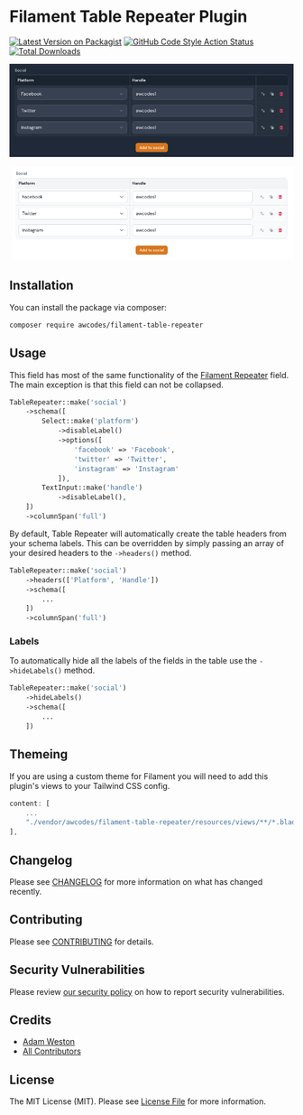 # Filament Table Repeater Plugin

[![Latest Version on Packagist](https://img.shields.io/packagist/v/awcodes/filament-table-repeater.svg?style=flat-square)](https://packagist.org/packages/awcodes/filament-table-repeater)
[![GitHub Code Style Action Status](https://img.shields.io/github/workflow/status/awcodes/filament-table-repeater/Check%20&%20fix%20styling?label=code%20style)](https://github.com/awcodes/filament-table-repeater/actions?query=workflow%3A"Check+%26+fix+styling"+branch%3Amain)
[![Total Downloads](https://img.shields.io/packagist/dt/awcodes/filament-table-repeater.svg?style=flat-square)](https://packagist.org/packages/awcodes/filament-table-repeater)

![screenshot in dark mode](./images/dark-mode.jpg)

![screenshot in light mode](./images/light-mode.jpg)

## Installation

You can install the package via composer:

```bash
composer require awcodes/filament-table-repeater
```

## Usage

This field has most of the same functionality of the [Filament Repeater](https://filamentphp.com/docs/2.x/forms/fields#repeater) field. The main exception is that this field can not be collapsed.

```php
TableRepeater::make('social')
    ->schema([
        Select::make('platform')
            ->disableLabel()
            ->options([
                'facebook' => 'Facebook',
                'twitter' => 'Twitter',
                'instagram' => 'Instagram'
            ]),
        TextInput::make('handle')
            ->disableLabel(),
    ])
    ->columnSpan('full')
```

By default, Table Repeater will automatically create the table headers from your schema labels. This can be overridden by simply passing an array of your desired headers to the `->headers()` method.

```php
TableRepeater::make('social')
    ->headers(['Platform', 'Handle'])
    ->schema([
        ...
    ])
    ->columnSpan('full')
```

### Labels

To automatically hide all the labels of the fields in the table use the `->hideLabels()` method.

```php
TableRepeater::make('social')
    ->hideLabels()
    ->schema([
        ...
    ])
```

## Themeing

If you are using a custom theme for Filament you will need to add this plugin's views to your Tailwind CSS config.

```js
content: [
    ...
    "./vendor/awcodes/filament-table-repeater/resources/views/**/*.blade.php",
],
```

## Changelog

Please see [CHANGELOG](CHANGELOG.md) for more information on what has changed recently.

## Contributing

Please see [CONTRIBUTING](.github/CONTRIBUTING.md) for details.

## Security Vulnerabilities

Please review [our security policy](../../security/policy) on how to report security vulnerabilities.

## Credits

- [Adam Weston](https://github.com/awcodes)
- [All Contributors](../../contributors)

## License

The MIT License (MIT). Please see [License File](LICENSE.md) for more information.
